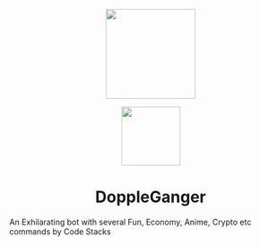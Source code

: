 <p align="center">
	<img src="https://i.imgur.com/Rti3KK5.png" height="160px" width="160px" />
</p>

<p align = "center"><a href = "https://discord.gg/pWkGqmGTrK"><img src= "https://forum.reroll.in/uploads/default/original/1X/14cb1b4f9a5907dd89f6fe52595575df885dad93.png" width="105px"></a></p>
<p align = "center"><h1 align = "center">DoppleGanger</h1></p>

<p>An Exhilarating bot with several Fun, Economy, Anime, Crypto etc commands by Code Stacks</p>


